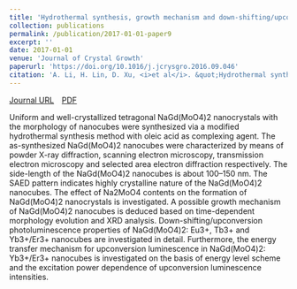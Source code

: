 ```yaml
---
title: 'Hydrothermal synthesis, growth mechanism and down-shifting/upconversion photoluminescence of single crystal NaGd(MoO$_4$)$_2$ nanocubes doped with Eu$^{3+}$, Tb$^{3+}$ and Yb$^{3+}$/Er$^{3+}$'
collection: publications
permalink: /publication/2017-01-01-paper9
excerpt: ''
date: 2017-01-01
venue: 'Journal of Crystal Growth'
paperurl: 'https://doi.org/10.1016/j.jcrysgro.2016.09.046'
citation: 'A. Li, H. Lin, D. Xu, <i>et al</i>. &quot;Hydrothermal synthesis, growth mechanism and down-shifting/upconversion photoluminescence of single crystal NaGd(MoO$_4$)$_2$ nanocubes doped with Eu$^{3+}$, Tb$^{3+}$ and Yb$^{3+}$/Er$^{3+}$&quot; <i>Journal of Crystal Growth</i>, 2017, 468: 149-154.'
---
```

[Journal URL](https://doi.org/10.1016/j.jcrysgro.2016.09.046)&emsp;[PDF](files/paper9.pdf)

Uniform and well-crystallized tetragonal NaGd(MoO4)2 nanocrystals with the morphology of nanocubes were synthesized via a modified hydrothermal synthesis method with oleic acid as complexing agent. The as-synthesized NaGd(MoO4)2 nanocubes were characterized by means of powder X-ray diffraction, scanning electron microscopy, transmission electron microscopy and selected area electron diffraction respectively. The side-length of the NaGd(MoO4)2 nanocubes is about 100–150 nm. The SAED pattern indicates highly crystalline nature of the NaGd(MoO4)2 nanocubes. The effect of Na2MoO4 contents on the formation of NaGd(MoO4)2 nanocrystals is investigated. A possible growth mechanism of NaGd(MoO4)2 nanocubes is deduced based on time-dependent morphology evolution and XRD analysis. Down-shifting/upconversion photoluminescence properties of NaGd(MoO4)2: Eu3+, Tb3+ and Yb3+/Er3+ nanocubes are investigated in detail. Furthermore, the energy transfer mechanism for upconversion luminescence in NaGd(MoO4)2: Yb3+/Er3+ nanocubes is investigated on the basis of energy level scheme and the excitation power dependence of upconversion luminescence intensities.